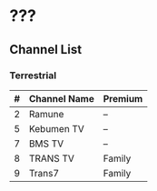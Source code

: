 # ???
## Channel List
### Terrestrial
\# | Channel Name | Premium
-- | -- | --
2 | Ramune | –
5 | Kebumen TV | –
7 | BMS TV | –
8 | TRANS TV | Family
9 | Trans7 | Family
